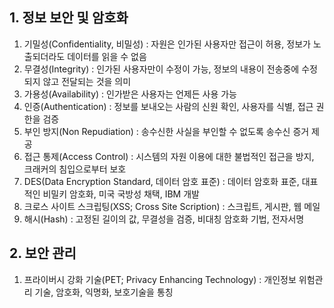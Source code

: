 ## 1. 정보 보안 및 암호화
1. 기밀성(Confidentiality, 비밀성) : 자원은 인가된 사용자만 접근이 허용, 정보가 노출되더라도 데이터를 읽을 수 없음
2. 무결성(Integrity) : 인가된 사용자만이 수정이 가능, 정보의 내용이 전송중에 수정되지 않고 전달되는 것을 의미
3. 가용성(Availability) : 인가받은 사용자는 언제든 사용 가능
4. 인증(Authentication) : 정보를 보내오는 사람의 신원 확인, 사용자를 식별, 접근 권한을 검증
5. 부인 방지(Non Repudiation) : 송수신한 사실을 부인할 수 없도록 송수신 증거 제공
6. 접근 통제(Access Control) : 시스템의 자원 이용에 대한 불법적인 접근을 방지, 크래커의 침입으로부터 보호
7. DES(Data Encryption Standard, 데이터 암호 표준) : 데이터 암호화 표준, 대표적인 비밀키 암호화, 미국 국방성 채택, IBM 개발
8. 크로스 사이트 스크립팅(XSS; Cross Site Scription) : 스크립트, 게시판, 웹 메일
9. 해시(Hash) : 고정된 길이의 값, 무결성을 검증, 비대칭 암호화 기법, 전자서명

## 2. 보안 관리
1. 프라이버시 강화 기술(PET; Privacy Enhancing Technology) : 개인정보 위험관리 기술, 암호화, 익명화, 보호기술을 통칭